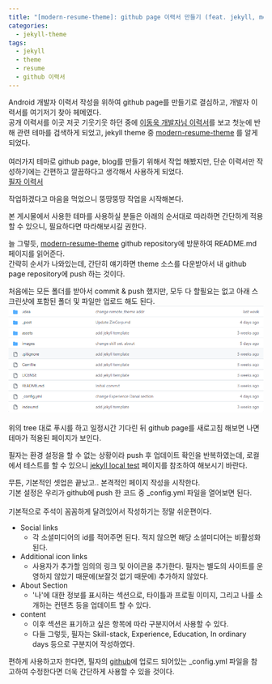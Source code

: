 ```yaml
---
title: "[modern-resume-theme]: github page 이력서 만들기 (feat. jekyll, modern-resume-theme)"
categories:
  - jekyll-theme
tags:
  - jekyll
  - theme
  - resume
  - github 이력서
---
```


Android 개발자 이력서 작성을 위하여 github page를 만들기로 결심하고, 개발자 이력서를 여기저기 찾아 헤메였다.  
공개 이력서를 이곳 저곳 기웃기웃 하던 중에 [이동욱 개발자님 이력서](https://jojoldu.github.io/)를 보고 첫눈에 반해 관련 테마를 검색하게 되었고, jekyll theme 중 [modern-resume-theme](https://github.com/sproogen/modern-resume-theme) 를 알게 되었다.  
<br>
여러가지 테마로 github page, blog를 만들기 위해서 작업 해봤지만, 단순 이력서만 작성하기에는 간편하고 깔끔하다고 생각해서 사용하게 되었다.  
[필자 이력서](https://bcchoi0202.github.io/r/)  

작업하겠다고 마음을 먹었으니 뚱땅뚱땅 작업을 시작해본다.  

본 게시물에서 사용한 테마를 사용하실 분들은 아래의 순서대로 따라하면 간단하게 적용할 수 있으니, 필요하다면 따라해보시길 권한다.  

늘 그렇듯, [modern-resume-theme](https://github.com/sproogen/modern-resume-theme) github repository에 방문하여 README.md 페이지를 읽어준다.  
간략히 순서가 나와있는데, 간단히 얘기하면 theme 소스를 다운받아서 내 github page repository에 push 하는 것이다.  

처음에는 모든 폴더를 받아서 commit & push 했지만, 모두 다 할필요는 없고 아래 스크린샷에 포함된 폴더 및 파일만 업로드 해도 된다.  
![img_1.png](assets/image/tree.png)  
<br>
위의 tree 대로 푸시를 하고 일정시간 기다린 뒤 github page를 새로고침 해보면 나면 테마가 적용된 페이지가 보인다.  

필자는 환경 설정을 할 수 없는 상황이라 push 후 업데이트 확인을 반복하였는데, 로컬에서 테스트를 할 수 있으니 [jekyll local test](https://docs.github.com/ko/enterprise-server@3.6/pages/setting-up-a-github-pages-site-with-jekyll/testing-your-github-pages-site-locally-with-jekyll) 페이지를 참조하여 해보시기 바란다.  


무튼, 기본적인 셋업은 끝났고.. 본격적인 페이지 작성을 시작한다.  
기본 설정은 우리가 github에 push 한 코드 중 _config.yml 파일을 열어보면 된다.  
<br>
기본적으로 주석이 꼼꼼하게 달려있어서 작성하기는 정말 쉬운편이다.
- Social links
  - 각 소셜미디어의 id를 적어주면 된다. 적지 않으면 해당 소셜미디어는 비활성화 된다. 
- Additional icon links
  - 사용자가 추가할 임의의 링크 및 아이콘을 추가한다. 필자는 별도의 사이트를 운영하지 않았기 때문에(보잘것 없기 때문에) 추가하지 않았다.
- About Section
  - '나'에 대한 정보를 표시하는 섹션으로, 타이틀과 프로필 이미지, 그리고 나를 소개하는 컨텐츠 등을 업데이트 할 수 있다.
- content
  - 이후 섹션은 표기하고 싶은 항목에 따라 구분지어서 사용할 수 있다.
  - 다들 그렇듯, 필자는 Skill-stack, Experience, Education, In ordinary days 등으로 구분지어 작성하였다.

편하게 사용하고자 한다면, 필자의 [github](https://github.com/bcchoi0202/r)에 업로드 되어있는 _config.yml 파일을 참고하여 수정한다면 더욱 간단하게 사용할 수 있을 것이다.
    

